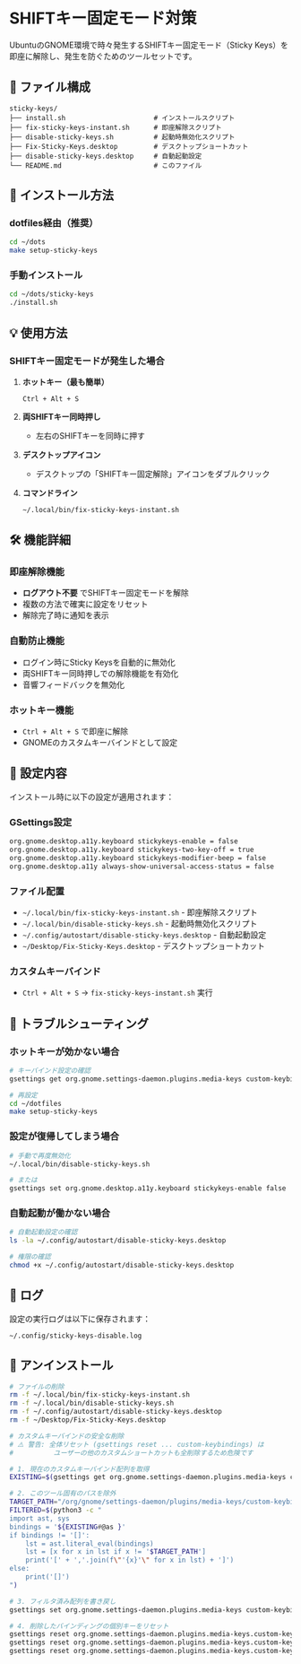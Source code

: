# SHIFTキー固定モード対策

UbuntuのGNOME環境で時々発生するSHIFTキー固定モード（Sticky Keys）を即座に解除し、発生を防ぐためのツールセットです。

## 📁 ファイル構成

```text
sticky-keys/
├── install.sh                      # インストールスクリプト
├── fix-sticky-keys-instant.sh      # 即座解除スクリプト
├── disable-sticky-keys.sh          # 起動時無効化スクリプト
├── Fix-Sticky-Keys.desktop         # デスクトップショートカット
├── disable-sticky-keys.desktop     # 自動起動設定
└── README.md                       # このファイル
```

## 🚀 インストール方法

### dotfiles経由（推奨）

```bash
cd ~/dots
make setup-sticky-keys
```

### 手動インストール

```bash
cd ~/dots/sticky-keys
./install.sh
```

## 💡 使用方法

### SHIFTキー固定モードが発生した場合

1. **ホットキー（最も簡単）**
   ```
   Ctrl + Alt + S
   ```

2. **両SHIFTキー同時押し**
   - 左右のSHIFTキーを同時に押す

3. **デスクトップアイコン**
   - デスクトップの「SHIFTキー固定解除」アイコンをダブルクリック

4. **コマンドライン**
   ```bash
   ~/.local/bin/fix-sticky-keys-instant.sh
   ```

## 🛠️ 機能詳細

### 即座解除機能
- **ログアウト不要** でSHIFTキー固定モードを解除
- 複数の方法で確実に設定をリセット
- 解除完了時に通知を表示

### 自動防止機能
- ログイン時にSticky Keysを自動的に無効化
- 両SHIFTキー同時押しでの解除機能を有効化
- 音響フィードバックを無効化

### ホットキー機能
- `Ctrl + Alt + S` で即座に解除
- GNOMEのカスタムキーバインドとして設定

## 🔧 設定内容

インストール時に以下の設定が適用されます：

### GSettings設定
```bash
org.gnome.desktop.a11y.keyboard stickykeys-enable = false
org.gnome.desktop.a11y.keyboard stickykeys-two-key-off = true
org.gnome.desktop.a11y.keyboard stickykeys-modifier-beep = false
org.gnome.desktop.a11y always-show-universal-access-status = false
```

### ファイル配置
- `~/.local/bin/fix-sticky-keys-instant.sh` - 即座解除スクリプト
- `~/.local/bin/disable-sticky-keys.sh` - 起動時無効化スクリプト
- `~/.config/autostart/disable-sticky-keys.desktop` - 自動起動設定
- `~/Desktop/Fix-Sticky-Keys.desktop` - デスクトップショートカット

### カスタムキーバインド
- `Ctrl + Alt + S` → `fix-sticky-keys-instant.sh` 実行

## 🐛 トラブルシューティング

### ホットキーが効かない場合
```bash
# キーバインド設定の確認
gsettings get org.gnome.settings-daemon.plugins.media-keys custom-keybindings

# 再設定
cd ~/dotfiles
make setup-sticky-keys
```

### 設定が復帰してしまう場合
```bash
# 手動で再度無効化
~/.local/bin/disable-sticky-keys.sh

# または
gsettings set org.gnome.desktop.a11y.keyboard stickykeys-enable false
```

### 自動起動が働かない場合
```bash
# 自動起動設定の確認
ls -la ~/.config/autostart/disable-sticky-keys.desktop

# 権限の確認
chmod +x ~/.config/autostart/disable-sticky-keys.desktop
```

## 📝 ログ

設定の実行ログは以下に保存されます：
```
~/.config/sticky-keys-disable.log
```

## 🔄 アンインストール

```bash
# ファイルの削除
rm -f ~/.local/bin/fix-sticky-keys-instant.sh
rm -f ~/.local/bin/disable-sticky-keys.sh
rm -f ~/.config/autostart/disable-sticky-keys.desktop
rm -f ~/Desktop/Fix-Sticky-Keys.desktop

# カスタムキーバインドの安全な削除
# ⚠️ 警告: 全体リセット (gsettings reset ... custom-keybindings) は
#          ユーザーの他のカスタムショートカットも全削除するため危険です

# 1. 現在のカスタムキーバインド配列を取得
EXISTING=$(gsettings get org.gnome.settings-daemon.plugins.media-keys custom-keybindings)

# 2. このツール固有のパスを除外
TARGET_PATH="/org/gnome/settings-daemon/plugins/media-keys/custom-keybindings/fix-sticky-keys/"
FILTERED=$(python3 -c "
import ast, sys
bindings = '${EXISTING#@as }'
if bindings != '[]':
    lst = ast.literal_eval(bindings)
    lst = [x for x in lst if x != '$TARGET_PATH']
    print('[' + ','.join(f\"'{x}'\" for x in lst) + ']')
else:
    print('[]')
")

# 3. フィルタ済み配列を書き戻し
gsettings set org.gnome.settings-daemon.plugins.media-keys custom-keybindings "$FILTERED"

# 4. 削除したバインディングの個別キーをリセット
gsettings reset org.gnome.settings-daemon.plugins.media-keys.custom-keybinding:${TARGET_PATH} name 2>/dev/null || true
gsettings reset org.gnome.settings-daemon.plugins.media-keys.custom-keybinding:${TARGET_PATH} command 2>/dev/null || true
gsettings reset org.gnome.settings-daemon.plugins.media-keys.custom-keybinding:${TARGET_PATH} binding 2>/dev/null || true
```
